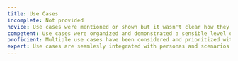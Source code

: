 ```yaml
---
title: Use Cases
incomplete: Not provided
novice: Use cases were mentioned or shown but it wasn't clear how they informed the design.
competent: Use cases were organized and demonstrated a sensible level of detail for the project. At least some connections were made between use cases and design decisions. Research evidence is provided to support the use cases.
proficient: Multiple use cases have been considered and prioritized with alternate flows in mind. Design decisions are thorougly informed by use cases. Research evidence strongly supports the use cases.
expert: Use cases are seamlesly integrated with personas and scenarios. They have been prioritized in accordance with user, business, and technical goals. The use cases help make it clear what needs to be built and why.
---
```

